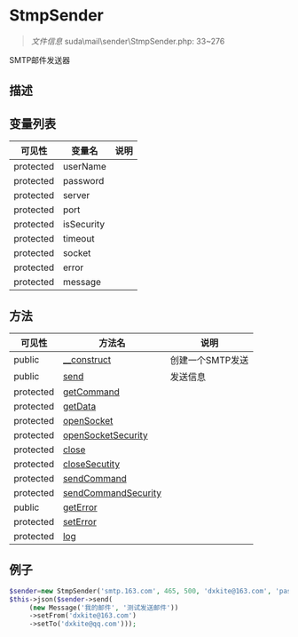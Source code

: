 #  StmpSender 

> *文件信息* suda\mail\sender\StmpSender.php: 33~276


SMTP邮件发送器


## 描述






## 变量列表
| 可见性 |  变量名   | 说明 |
|--------|----|------|
| protected    | userName | | 
| protected    | password | | 
| protected    | server | | 
| protected    | port | | 
| protected    | isSecurity | | 
| protected    | timeout | | 
| protected    | socket | | 
| protected    | error | | 
| protected    | message | | 

## 方法

| 可见性 | 方法名 | 说明 |
|--------|-------|------|
|  public  |[__construct](StmpSender/__construct.md) | 创建一个SMTP发送 |
|  public  |[send](StmpSender/send.md) | 发送信息 |
|  protected  |[getCommand](StmpSender/getCommand.md) |  |
|  protected  |[getData](StmpSender/getData.md) |  |
|  protected  |[openSocket](StmpSender/openSocket.md) |  |
|  protected  |[openSocketSecurity](StmpSender/openSocketSecurity.md) |  |
|  protected  |[close](StmpSender/close.md) |  |
|  protected  |[closeSecutity](StmpSender/closeSecutity.md) |  |
|  protected  |[sendCommand](StmpSender/sendCommand.md) |  |
|  protected  |[sendCommandSecurity](StmpSender/sendCommandSecurity.md) |  |
|  public  |[getError](StmpSender/getError.md) |  |
|  protected  |[setError](StmpSender/setError.md) |  |
|  protected  |[log](StmpSender/log.md) |  |
 

## 例子

```php
$sender=new StmpSender('smtp.163.com', 465, 500, 'dxkite@163.com', 'password', true);
$this->json($sender->send(
     (new Message('我的邮件', '测试发送邮件'))
     ->setFrom('dxkite@163.com')
     ->setTo('dxkite@qq.com')));
```